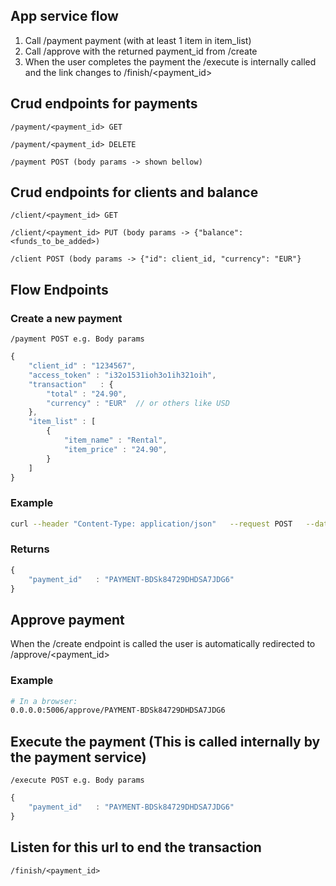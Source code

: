 
## App service flow
1. Call /payment payment (with at least 1 item in item_list) 
2. Call /approve with the returned payment_id from /create
3. When the user completes the payment the /execute is internally called and the link changes to /finish/<payment_id>

## Crud endpoints for payments
`/payment/<payment_id> GET`

`/payment/<payment_id> DELETE`

`/payment POST (body params -> shown bellow)`

## Crud endpoints for clients and balance
`/client/<payment_id> GET`

`/client/<payment_id> PUT (body params -> {"balance": <funds_to_be_added>)`

`/client POST (body params -> {"id": client_id, "currency": "EUR"}`

## Flow Endpoints

### Create a new payment
`/payment POST e.g. Body params`
```javascript
{
    "client_id" : "1234567",
    "access_token" : "i32o1531ioh3o1ih321oih",
    "transaction"   : {
        "total" : "24.90",
        "currency" : "EUR"  // or others like USD
    },
    "item_list" : [
        {
            "item_name" : "Rental",
            "item_price" : "24.90",
        }
    ]
}
```
### Example
```bash
curl --header "Content-Type: application/json"   --request POST   --data '{"client_id": "1234567", "access_token": "<access_token>" ,"transaction" : {"total" : "24.90", "currency": "EUR"}, "item_list" : [{"item_name": "Rental", "item_price" : "24.90"}]}'   http://0.0.0.0:5006/payment
```

### Returns
```javascript
{
    "payment_id"   : "PAYMENT-BDSk84729DHDSA7JDG6"
}
```

## Approve payment
When the /create endpoint is called the user is automatically redirected to /approve/<payment_id>
### Example
```bash
# In a browser:
0.0.0.0:5006/approve/PAYMENT-BDSk84729DHDSA7JDG6
```

## Execute the payment (This is called internally by the payment service)
`/execute POST e.g. Body params`
```javascript
{
    "payment_id"   : "PAYMENT-BDSk84729DHDSA7JDG6"
}
```

## Listen for this url to end the transaction
`/finish/<payment_id>`

